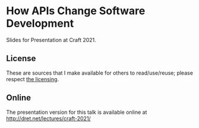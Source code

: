 # How APIs Change Software Development

Slides for Presentation at Craft 2021.


## License

These are sources that I make available for others to read/use/reuse; please respect [the licensing](../LICENSE).


## Online

The presentation version for this talk is available online at http://dret.net/lectures/craft-2021/
